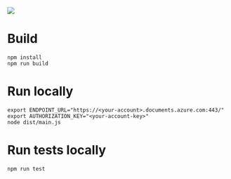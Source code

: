 ![](https://github.com/vjrantal/cosmos-typescript-bulk-import-throughput-optimizer/workflows/CI/badge.svg)

# Build

```
npm install
npm run build
```

# Run locally

```
export ENDPOINT_URL="https://<your-account>.documents.azure.com:443/"
export AUTHORIZATION_KEY="<your-account-key>"
node dist/main.js
```

# Run tests locally

```
npm run test
```
